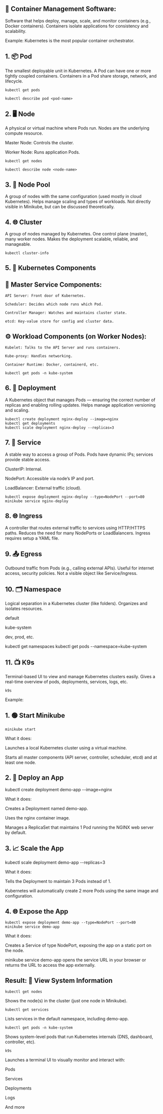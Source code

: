 ## 🚢 Container Management Software:

  Software that helps deploy, manage, scale, and monitor containers (e.g., Docker containers). Containers isolate applications for consistency and scalability.
  
  Example: Kubernetes is the most popular container orchestrator.

## 1. 📦 Pod

The smallest deployable unit in Kubernetes. A Pod can have one or more tightly coupled containers. Containers in a Pod share storage, network, and lifecycle.

    kubectl get pods
    
    kubectl describe pod <pod-name>

## 2. 🖥️ Node

A physical or virtual machine where Pods run. Nodes are the underlying compute resource.

  Master Node: Controls the cluster.
  
  Worker Node: Runs application Pods.

    kubectl get nodes
    
    kubectl describe node <node-name>
    
## 3. 🧱 Node Pool

A group of nodes with the same configuration (used mostly in cloud Kubernetes). Helps manage scaling and types of workloads.
Not directly visible in Minikube, but can be discussed theoretically.

## 4. 🌐 Cluster

A group of nodes managed by Kubernetes. One control plane (master), many worker nodes. Makes the deployment scalable, reliable, and manageable.

    kubectl cluster-info
    
## 5. 🧩 Kubernetes Components

## 🔧 Master Service Components:

    API Server: Front door of Kubernetes.
    
    Scheduler: Decides which node runs which Pod.
    
    Controller Manager: Watches and maintains cluster state.
    
    etcd: Key-value store for config and cluster data.

## ⚙️ Workload Components (on Worker Nodes):

    Kubelet: Talks to the API Server and runs containers.
    
    Kube-proxy: Handles networking.
    
    Container Runtime: Docker, containerd, etc.

    kubectl get pods -n kube-system
    
## 6. 🚀 Deployment

A Kubernetes object that manages Pods — ensuring the correct number of replicas and enabling rolling updates. Helps manage application versioning and scaling.

    kubectl create deployment nginx-deploy --image=nginx
    kubectl get deployments
    kubectl scale deployment nginx-deploy --replicas=3
    
## 7. 🌉 Service

A stable way to access a group of Pods. Pods have dynamic IPs; services provide stable access.

  ClusterIP: Internal.
  
  NodePort: Accessible via node’s IP and port.
  
  LoadBalancer: External traffic (cloud).

    kubectl expose deployment nginx-deploy --type=NodePort --port=80
    minikube service nginx-deploy
    
## 8. 🌐 Ingress

A controller that routes external traffic to services using HTTP/HTTPS paths. Reduces the need for many NodePorts or LoadBalancers.
Ingress requires setup a YAML file.

## 9. 📤 Egress

Outbound traffic from Pods (e.g., calling external APIs). Useful for internet access, security policies. Not a visible object like Service/Ingress.

## 10. 🗂️ Namespace

Logical separation in a Kubernetes cluster (like folders). Organizes and isolates resources.

  default
  
  kube-system
  
  dev, prod, etc.

  kubectl get namespaces
  kubectl get pods --namespace=kube-system
  
## 11. 📺 K9s

Terminal-based UI to view and manage Kubernetes clusters easily. Gives a real-time overview of pods, deployments, services, logs, etc.

    k9s
    
Example:

## 1. 🟢 Start Minikube

    minikube start

  What it does:
  
  Launches a local Kubernetes cluster using a virtual machine.
  
  Starts all master components (API server, controller, scheduler, etcd) and at least one node.

## 2. 🚀 Deploy an App

  kubectl create deployment demo-app --image=nginx
  
  What it does:
  
  Creates a Deployment named demo-app.
  
  Uses the nginx container image.
  
  Manages a ReplicaSet that maintains 1 Pod running the NGINX web server by default.

## 3. 📈 Scale the App

  kubectl scale deployment demo-app --replicas=3
  
  What it does:
  
  Tells the Deployment to maintain 3 Pods instead of 1.
  
  Kubernetes will automatically create 2 more Pods using the same image and configuration.

## 4. 🌐 Expose the App

    kubectl expose deployment demo-app --type=NodePort --port=80
    minikube service demo-app
    
  What it does:
  
  Creates a Service of type NodePort, exposing the app on a static port on the node.
  
  minikube service demo-app opens the service URL in your browser or returns the URL to access the app externally.

## Result: 🧭 View System Information

    kubectl get nodes
    
  Shows the node(s) in the cluster (just one node in Minikube).

    kubectl get services
    
  Lists services in the default namespace, including demo-app.

    kubectl get pods -n kube-system
    
  Shows system-level pods that run Kubernetes internals (DNS, dashboard, controller, etc).

    k9s
    
  Launches a terminal UI to visually monitor and interact with:
  
  Pods
  
  Services
  
  Deployments
  
  Logs
  
  And more

